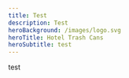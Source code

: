 ```yaml
---
title: Test
description: Test
heroBackground: /images/logo.svg
heroTitle: Hotel Trash Cans
heroSubtitle: test
---
```

test
